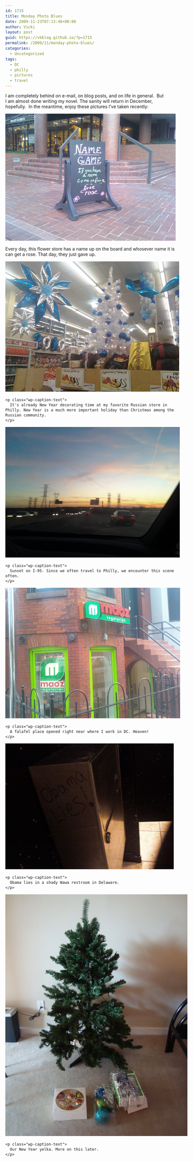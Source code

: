 ```yaml
---
id: 1715
title: Monday Photo Blues
date: 2009-11-23T07:13:48+00:00
author: Vicki
layout: post
guid: https://vkblog.github.io/?p=1715
permalink: /2009/11/monday-photo-blues/
categories:
  - Uncategorized
tags:
  - DC
  - philly
  - pictures
  - travel
---
```

I am completely behind on e-mail, on blog posts, and on life in general.  But I am almost done writing my novel. The sanity will return in December, hopefully.  In the meantime, enjoy these pictures I&#8217;ve taken recently:

<div id="attachment_1722" style="width: 545px" class="wp-caption aligncenter">
  <a href="https://raw.githubusercontent.com/vkblog/vkblog.github.io/master/public/img/2009/11/11060916431.jpg"><img class="size-full wp-image-1722" title="1106091643" src="https://raw.githubusercontent.com/vkblog/vkblog.github.io/master/public/img/2009/11/11060916431.jpg" alt="1106091643" width="535" height="399" /></a>
  
  <p class="wp-caption-text">
    Every day, this flower store has a name up on the board and whosever name it is can get a rose. That day, they just gave up.
  </p>
</div>

<p style="text-align: center;">
  <div id="attachment_1717" style="width: 556px" class="wp-caption aligncenter">
    <a href="https://raw.githubusercontent.com/vkblog/vkblog.github.io/master/public/img/2009/11/1115091546.jpg"><img class="size-full wp-image-1717" title="1115091546" src="https://raw.githubusercontent.com/vkblog/vkblog.github.io/master/public/img/2009/11/1115091546.jpg" alt="1115091546" width="546" height="409" /></a>
    
    <p class="wp-caption-text">
      It's already New Year decorating time at my favorite Russian store in Philly. New Year is a much more important holiday than Christmas among the Russian community.
    </p>
  </div>
  
  <div id="attachment_1718" style="width: 558px" class="wp-caption aligncenter">
    <a href="https://raw.githubusercontent.com/vkblog/vkblog.github.io/master/public/img/2009/11/1115091656a.jpg"><img class="size-full wp-image-1718" title="1115091656a" src="https://raw.githubusercontent.com/vkblog/vkblog.github.io/master/public/img/2009/11/1115091656a.jpg" alt="1115091656a" width="548" height="410" /></a>
    
    <p class="wp-caption-text">
      Sunset on I-95. Since we often travel to Philly, we encounter this scene often.
    </p>
  </div>
  
  <p style="text-align: center;">
    <a href="https://raw.githubusercontent.com/vkblog/vkblog.github.io/master/public/img/2009/11/1106091643.jpg"></a><a href="https://raw.githubusercontent.com/vkblog/vkblog.github.io/master/public/img/2009/11/1115091546.jpg"></a>
  </p>
  
  <div id="attachment_1719" style="width: 559px" class="wp-caption aligncenter">
    <a href="https://raw.githubusercontent.com/vkblog/vkblog.github.io/master/public/img/2009/11/1118090812.jpg"><img class="size-full wp-image-1719" title="1118090812" src="https://raw.githubusercontent.com/vkblog/vkblog.github.io/master/public/img/2009/11/1118090812.jpg" alt="1118090812" width="549" height="410" /></a>
    
    <p class="wp-caption-text">
      A falafel place opened right near where I work in DC. Heaven!
    </p>
  </div>
  
  <div id="attachment_1721" style="width: 539px" class="wp-caption aligncenter">
    <a href="https://raw.githubusercontent.com/vkblog/vkblog.github.io/master/public/img/2009/11/1122091926.jpg"><img class="size-full wp-image-1721" title="1122091926" src="https://raw.githubusercontent.com/vkblog/vkblog.github.io/master/public/img/2009/11/1122091926.jpg" alt="1122091926" width="529" height="395" /></a>
    
    <p class="wp-caption-text">
      Obama lies in a shady Wawa restroom in Delaware.
    </p>
  </div>
  
  <div id="attachment_1725" style="width: 582px" class="wp-caption aligncenter">
    <a href="https://raw.githubusercontent.com/vkblog/vkblog.github.io/master/public/img/2009/11/DSC02784.JPG"><img class="size-full wp-image-1725" title="DSC02784" src="https://raw.githubusercontent.com/vkblog/vkblog.github.io/master/public/img/2009/11/DSC02784.JPG" alt="DSC02784" width="572" height="759" /></a>
    
    <p class="wp-caption-text">
      Our New Year yelka. More on this later.
    </p>
  </div>
  
  <p style="text-align: center;">
    <p style="text-align: center;">